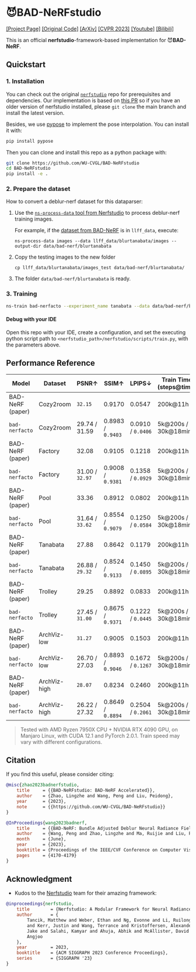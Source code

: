 # 😈BAD-NeRFstudio

[[Project Page]](https://wangpeng000.github.io/BAD-NeRF/) [[Original Code]](https://github.com/WU-CVGL/BAD-NeRF) [[ArXiv]](https://arxiv.org/abs/2211.12853) [[CVPR 2023]](https://openaccess.thecvf.com/content/CVPR2023/html/Wang_BAD-NeRF_Bundle_Adjusted_Deblur_Neural_Radiance_Fields_CVPR_2023_paper.html) [[Youtube]](https://www.youtube.com/watch?v=xoES4eONYoA) [[Bilibili]](https://www.bilibili.com/video/BV1Gz4y1e7oH/)

This is an official **nerfstudio**-framework-based implementation for 😈**BAD-NeRF**.

## Quickstart

### 1. Installation

You can check out the original [`nerfstudio`](https://github.com/nerfstudio-project/nerfstudio) repo
for prerequisites and dependencies. Our implementation is based on [this PR](https://github.com/nerfstudio-project/nerfstudio/pull/2092) so if you have an older version of nerfstudio installed, please `git clone` the main branch and install the latest version.

Besides, we use [pypose](https://github.com/pypose/pypose) to implement the pose interpolation. You can install it with:

```bash
pip install pypose
```

Then you can clone and install this repo as a python package with:

```bash
git clone https://github.com/WU-CVGL/BAD-NeRFstudio
cd BAD-NeRFstudio
pip install -e .
```

### 2. Prepare the dataset

How to convert a deblur-nerf dataset for this dataparser:

1. Use the [`ns-process-data` tool from Nerfstudio](https://docs.nerf.studio/en/latest/quickstart/custom_dataset.html)
    to process deblur-nerf training images. 
    
    For example, if the
    [dataset from BAD-NeRF](https://westlakeu-my.sharepoint.com/:f:/g/personal/cvgl_westlake_edu_cn/EsgdW2cRic5JqerhNbTsxtkBqy9m6cbnb2ugYZtvaib3qA?e=bjK7op)
    is in `llff_data`, execute:

    ```
    ns-process-data images --data llff_data/blurtanabata/images --output-dir data/bad-nerf/blurtanabata
    ```

2. Copy the testing images to the new folder

    ```
    cp llff_data/blurtanabata/images_test data/bad-nerf/blurtanabata/
    ```

3. The folder `data/bad-nerf/blurtanabata` is ready.

### 3. Training

```bash
ns-train bad-nerfacto --experiment_name tanabata --data data/bad-nerf/blurtanabata --vis viewer+tensorboard
```

#### Debug with your IDE

Open this repo with your IDE, create a configuration, and set the executing python script path to `<nerfstudio_path>/nerfstudio/scripts/train.py`, with the parameters above.

## Performance Reference

| Model                          | Dataset      | PSNR↑           | SSIM↑             | LPIPS↓            |Train Time (steps@time)|
|--------------------------------|--------------|-----------------|-------------------|-------------------|-----------------------|
| BAD-NeRF (paper)               | Cozy2room    | `32.15`         | 0.9170            | 0.0547            | 200k@11h              |
| `bad-nerfacto`                 | Cozy2room    | 29.74 / 31.59   | 0.8983 / `0.9403` | 0.0910 / `0.0406` | 5k@200s / 30k@18min   |
| BAD-NeRF (paper)               | Factory      | 32.08           | 0.9105            | 0.1218            | 200k@11h              |
| `bad-nerfacto`                 | Factory      | 31.00 / `32.97` | 0.9008 / `0.9381` | 0.1358 / `0.0929` | 5k@200s / 30k@18min   |
| BAD-NeRF (paper)               | Pool         | 33.36           | 0.8912            | 0.0802            | 200k@11h              |
| `bad-nerfacto`                 | Pool         | 31.64 / `33.62` | 0.8554 / `0.9079` | 0.1250 / `0.0584` | 5k@200s / 30k@18min   |
| BAD-NeRF (paper)               | Tanabata     | 27.88           | 0.8642            | 0.1179            | 200k@11h              |
| `bad-nerfacto`                 | Tanabata     | 26.88 / `29.32` | 0.8524 / `0.9133` | 0.1450 / `0.0895` | 5k@200s / 30k@18min   |
| BAD-NeRF (paper)               | Trolley      | 29.25           | 0.8892            | 0.0833            | 200k@11h              |
| `bad-nerfacto`                 | Trolley      | 27.45 / `31.00` | 0.8675 / `0.9371` | 0.1222 / `0.0445` | 5k@200s / 30k@18min   |
| BAD-NeRF (paper)               | ArchViz-low  | `31.27`         | 0.9005            | 0.1503            | 200k@11h              |
| `bad-nerfacto`                 | ArchViz-low  | 26.70 / 27.03   | 0.8893 / `0.9046` | 0.1672 / `0.1267` | 5k@200s / 30k@18min   |
| BAD-NeRF (paper)               | ArchViz-high | `28.07`         | 0.8234            | 0.2460            | 200k@11h              |
| `bad-nerfacto`                 | ArchViz-high | 26.22 / 27.32   | 0.8649 / `0.8894` | 0.2504 / `0.2061` | 5k@200s / 30k@18min   |

> Tested with AMD Ryzen 7950X CPU + NVIDIA RTX 4090 GPU, on Manjaro Linux, with CUDA 12.1 and PyTorch 2.0.1. Train speed may vary with different configurations.

## Citation

If you find this useful, please consider citing:

```bibtex
@misc{zhao2023badnerfstudio,
    title     = {{BAD-NeRFstudio: BAD-NeRF Accelerated}},
    author    = {Zhao, Lingzhe and Wang, Peng and Liu, Peidong},
    year      = {2023},
    note      = {{https://github.com/WU-CVGL/BAD-NeRFstudio}}
}

@InProceedings{wang2023badnerf,
    title     = {{BAD-NeRF: Bundle Adjusted Deblur Neural Radiance Fields}},
    author    = {Wang, Peng and Zhao, Lingzhe and Ma, Ruijie and Liu, Peidong},
    month     = {June},
    year      = {2023},
    booktitle = {Proceedings of the IEEE/CVF Conference on Computer Vision and Pattern Recognition (CVPR)},
    pages     = {4170-4179}
}
```

## Acknowledgment

- Kudos to the [Nerfstudio](https://github.com/nerfstudio-project/nerfstudio) team for their amazing framework:

```bibtex
@inproceedings{nerfstudio,
	title        = {Nerfstudio: A Modular Framework for Neural Radiance Field Development},
	author       = {
		Tancik, Matthew and Weber, Ethan and Ng, Evonne and Li, Ruilong and Yi, Brent
		and Kerr, Justin and Wang, Terrance and Kristoffersen, Alexander and Austin,
		Jake and Salahi, Kamyar and Ahuja, Abhik and McAllister, David and Kanazawa,
		Angjoo
	},
	year         = 2023,
	booktitle    = {ACM SIGGRAPH 2023 Conference Proceedings},
	series       = {SIGGRAPH '23}
}
```
